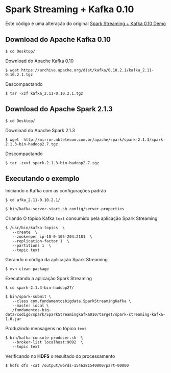 # Spark Streaming + Kafka 0.10

Este código é uma alteração do original [Spark Streaming + Kafka 0.10 Demo](https://github.com/joanvr/spark-streaming-kafka-010-demo)


## Download do Apache Kafka 0.10

```
$ cd Desktop/
```

Download do Apache Kafka 0.10 
```
$ wget https://archive.apache.org/dist/kafka/0.10.2.1/kafka_2.11-0.10.2.1.tgz
```

Descompactando
```
$ tar -xzf kafka_2.11-0.10.2.1.tgz
```


## Download do Apache Spark 2.1.3

```
$ cd Desktop/
```

Download do Apache Spark 2.1.3  
```
$ wget  http://mirror.nbtelecom.com.br/apache/spark/spark-2.1.3/spark-2.1.3-bin-hadoop2.7.tgz
```

Descompactando
```
$ tar -zxvf spark-2.1.3-bin-hadoop2.7.tgz
```


## Executando o exemplo


Iniciando o Kafka com as configurações padrão
```
$ cd afka_2.11-0.10.2.1/

$ bin/kafka-server-start.sh config/server.properties
```

Criando O tópico Kafka `text` consumido pela aplicação Spark Streaming
```
$ /usr/bin/kafka-topics  \
   --create  \
   --zookeeper ip-10-0-105-204:2181  \
   --replication-factor 1  \
   --partitions 1  \
   --topic text 
```

Gerando o código da aplicação Spark Streaming
```
$ mvn clean package
```

Executando a aplicação Spark Streaming
```
$ cd spark-2.1.3-bin-hadoop27/

$ bin/spark-submit \
   --class com.fundamentosbigdata.SparkStreamingKafka \
   --master local \
   /fundamentos-big-data/codigo/spark/SparkStreamingkafka010/target/spark-streaming-kafka-1.0.jar
```

Produzindo mensagens no tópico `text`
```
$ bin/kafka-console-producer.sh  \
   --broker-list localhost:9092  \
   --topic text  
```

Verificando no **HDFS** o resultado do processamento
```
$ hdfs dfs -cat /output/words-1546281540000/part-00000
```